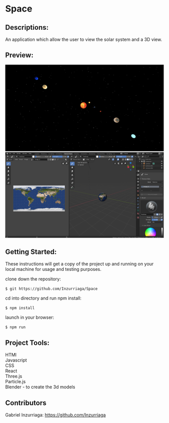 # Space

## Descriptions:

An application which allow the user to view the solar system and a 3D view. 

## Preview:

<img src="./screenShotOne.png" alt="alt text" width="whatever" height="whatever">
<img src="./screenShotTwo.png" alt="alt text" width="whatever" height="whatever">


## Getting Started:

These instructions will get a copy of the project up and running on your local machine for usage and testing purposes.

clone down the repository:
```
$ git https://github.com/Inzurriaga/Space
```

cd into directory and run npm install:
```
$ npm install
```

launch in your browser:
```
$ npm run
```

## Project Tools:
HTMl\
Javascript\
CSS\
React\
Three.js\
Particle.js\
Blender - to create the 3d models

## Contributors
Gabriel Inzurriaga: https://github.com/Inzurriaga
